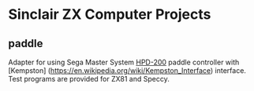 # Sinclair ZX Computer Projects 

## paddle
Adapter for using Sega Master System [HPD-200](https://segaretro.org/Paddle_Control) paddle controller with [Kempston] (https://en.wikipedia.org/wiki/Kempston_Interface) interface. 
Test programs are provided for ZX81 and Speccy. 

